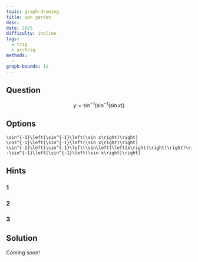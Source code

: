 ```yaml
---
topic: graph-drawing
title: zen garden
desc: 
date: 2025
difficulty: incline
tags:
  - trig
  - arctrig
methods:
  - 
graph-bounds: 12
---
```



## Question
```math
y = \sin^{-1}\left(\sin^{-1}\left(\sin x\right)\right)
```


## Options
```desmos
\sin^{-1}\left(\sin^{-1}\left(\sin x\right)\right)
\cos^{-1}\left(\sin^{-1}\left(\sin x\right)\right)
\sin^{-1}\left(\sin^{-1}\left(\sin\left(\left|x\right|\right)\right)\right)
-\sin^{-1}\left(\sin^{-1}\left(\sin x\right)\right)
```


## Hints

### 1

### 2

### 3


## Solution

Coming soon!
